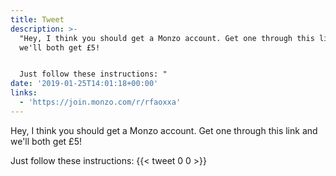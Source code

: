 ```yaml
---
title: Tweet
description: >-
  "Hey, I think you should get a Monzo account. Get one through this link and
  we'll both get £5!


  Just follow these instructions: "
date: '2019-01-25T14:01:18+00:00'
links:
  - 'https://join.monzo.com/r/rfaoxxa'
---
```

Hey, I think you should get a Monzo account. Get one through this link and we'll both get £5!

Just follow these instructions: 
      {{< tweet 0 0 >}}
    

